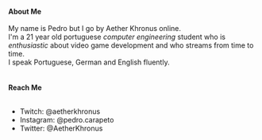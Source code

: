 **About Me** 
<br>
<br>
My name is Pedro but I go by Aether Khronus online. 
<br>
I'm a 21 year old portuguese *computer engineering* student who is *enthusiastic* about video game development and who streams from time to time. 
<br>
I speak Portuguese, German and English fluently. 
<br> 
<br>
<br>
**Reach Me**
<br>
<br>
- Twitch: @aetherkhronus
- Instagram: @pedro.carapeto
- Twitter: @AetherKhronus


<!---
AetherKhronus/AetherKhronus is a ✨ special ✨ repository because its `README.md` (this file) appears on your GitHub profile.
You can click the Preview link to take a look at your changes.
--->
